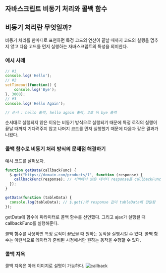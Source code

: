 ## 자바스크립트 비동기 처리와 콜백 함수

## 비동기 처리란 무엇일까?

비동기 처리를 한마디로 표현하면 특정 코드의 연산이 끝날 때까지 코드의 실행을 멈추지 않고 다음 고드를 먼저 실행하는 자바스크립트의 특성을 의미한다.

### 예시 사례

```JavaScript
// #1
console.log('Hello');
// #2
setTimeout(function() {
	console.log('Bye');
}, 3000);
// #3
console.log('Hello Again');

// 순서 : hello 출력, hello again 출력, 3초 뒤 bye 출력
```

순서대로 실행되지 않은 이유는 비동기 방식으로 실행되기 때문에 특정 로직의 실행이 끝날 때까지 기다려주지 않고 나머지 코드를 먼저 실행했기 때문에 다음과 같은 결과가 나왔다.

### 콜백 함수로 비동기 처리 방식의 문제점 해결하기

예시 코드를 살펴보자.

```javascript
function getData(callbackFunc) {
  $.get("https://domain.com/products/1", function (response) {
    callbackFunc(response); // 서버에서 받은 데이터 response를 callbackFunc() 함수에 넘겨줌
  });
}

getData(function (tableData) {
  console.log(tableData); // $.get()의 response 값이 tableData에 전달됨
});
```

getData에 함수에 파라미터로 콜백 함수를 선언했다.
그리고 ajax가 실행될 때 callbackFunc를 실행해준다.

콜백 함수를 사용하면 특정 로직이 끝났을 때 원하는 동작을 실행시킬 수 있다.
콜백 함수는 이런식으로 데이터가 준비된 시점에서만 원하는 동작을 수행할 수 있다.

### 콜백 지옥

콜백 지옥은 아래 이미지로 설명이 가능하다.
![callback](https://github.com/Jaesin22/TIL/assets/45066128/a64bfdd5-d693-44b3-819a-a5915c9196f7)
